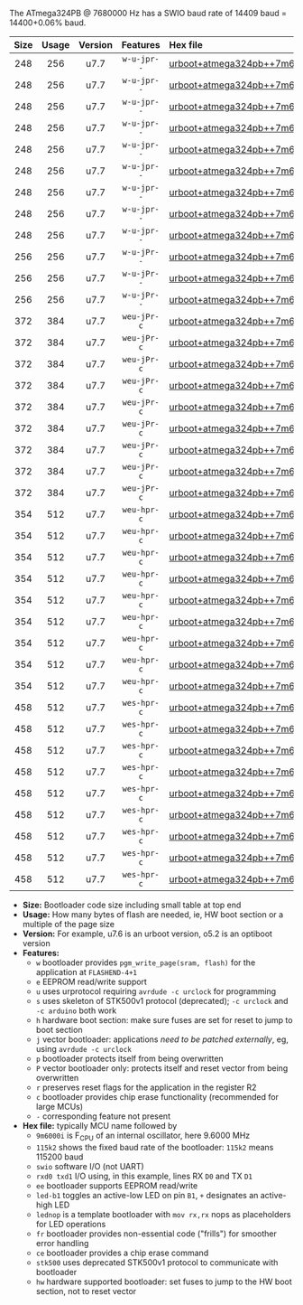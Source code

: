 The ATmega324PB @ 7680000 Hz has a SWIO baud rate of 14409 baud = 14400+0.06% baud.

|Size|Usage|Version|Features|Hex file|
|:-:|:-:|:-:|:-:|:--|
|248|256|u7.7|`w-u-jpr--`|[urboot+atmega324pb++7m6800i+++14k4_swio_rxd0_txd1_led+b0.hex](https://raw.githubusercontent.com/stefanrueger/urboot.hex/main/mcus/atmega324pb/internal_oscillator/fint++7m6800_Hz/br+++14k4_bps/urboot+atmega324pb++7m6800i+++14k4_swio_rxd0_txd1_led+b0.hex)|
|248|256|u7.7|`w-u-jpr--`|[urboot+atmega324pb++7m6800i+++14k4_swio_rxd0_txd1_led+b7.hex](https://raw.githubusercontent.com/stefanrueger/urboot.hex/main/mcus/atmega324pb/internal_oscillator/fint++7m6800_Hz/br+++14k4_bps/urboot+atmega324pb++7m6800i+++14k4_swio_rxd0_txd1_led+b7.hex)|
|248|256|u7.7|`w-u-jpr--`|[urboot+atmega324pb++7m6800i+++14k4_swio_rxd0_txd1_lednop.hex](https://raw.githubusercontent.com/stefanrueger/urboot.hex/main/mcus/atmega324pb/internal_oscillator/fint++7m6800_Hz/br+++14k4_bps/urboot+atmega324pb++7m6800i+++14k4_swio_rxd0_txd1_lednop.hex)|
|248|256|u7.7|`w-u-jpr--`|[urboot+atmega324pb++7m6800i+++14k4_swio_rxd2_txd3_led+b0.hex](https://raw.githubusercontent.com/stefanrueger/urboot.hex/main/mcus/atmega324pb/internal_oscillator/fint++7m6800_Hz/br+++14k4_bps/urboot+atmega324pb++7m6800i+++14k4_swio_rxd2_txd3_led+b0.hex)|
|248|256|u7.7|`w-u-jpr--`|[urboot+atmega324pb++7m6800i+++14k4_swio_rxd2_txd3_led+b7.hex](https://raw.githubusercontent.com/stefanrueger/urboot.hex/main/mcus/atmega324pb/internal_oscillator/fint++7m6800_Hz/br+++14k4_bps/urboot+atmega324pb++7m6800i+++14k4_swio_rxd2_txd3_led+b7.hex)|
|248|256|u7.7|`w-u-jpr--`|[urboot+atmega324pb++7m6800i+++14k4_swio_rxd2_txd3_lednop.hex](https://raw.githubusercontent.com/stefanrueger/urboot.hex/main/mcus/atmega324pb/internal_oscillator/fint++7m6800_Hz/br+++14k4_bps/urboot+atmega324pb++7m6800i+++14k4_swio_rxd2_txd3_lednop.hex)|
|248|256|u7.7|`w-u-jpr--`|[urboot+atmega324pb++7m6800i+++14k4_swio_rxe2_txe3_led+b0.hex](https://raw.githubusercontent.com/stefanrueger/urboot.hex/main/mcus/atmega324pb/internal_oscillator/fint++7m6800_Hz/br+++14k4_bps/urboot+atmega324pb++7m6800i+++14k4_swio_rxe2_txe3_led+b0.hex)|
|248|256|u7.7|`w-u-jpr--`|[urboot+atmega324pb++7m6800i+++14k4_swio_rxe2_txe3_led+b7.hex](https://raw.githubusercontent.com/stefanrueger/urboot.hex/main/mcus/atmega324pb/internal_oscillator/fint++7m6800_Hz/br+++14k4_bps/urboot+atmega324pb++7m6800i+++14k4_swio_rxe2_txe3_led+b7.hex)|
|248|256|u7.7|`w-u-jpr--`|[urboot+atmega324pb++7m6800i+++14k4_swio_rxe2_txe3_lednop.hex](https://raw.githubusercontent.com/stefanrueger/urboot.hex/main/mcus/atmega324pb/internal_oscillator/fint++7m6800_Hz/br+++14k4_bps/urboot+atmega324pb++7m6800i+++14k4_swio_rxe2_txe3_lednop.hex)|
|256|256|u7.7|`w-u-jPr--`|[urboot+atmega324pb++7m6800i+++14k4_swio_rxd0_txd1.hex](https://raw.githubusercontent.com/stefanrueger/urboot.hex/main/mcus/atmega324pb/internal_oscillator/fint++7m6800_Hz/br+++14k4_bps/urboot+atmega324pb++7m6800i+++14k4_swio_rxd0_txd1.hex)|
|256|256|u7.7|`w-u-jPr--`|[urboot+atmega324pb++7m6800i+++14k4_swio_rxd2_txd3.hex](https://raw.githubusercontent.com/stefanrueger/urboot.hex/main/mcus/atmega324pb/internal_oscillator/fint++7m6800_Hz/br+++14k4_bps/urboot+atmega324pb++7m6800i+++14k4_swio_rxd2_txd3.hex)|
|256|256|u7.7|`w-u-jPr--`|[urboot+atmega324pb++7m6800i+++14k4_swio_rxe2_txe3.hex](https://raw.githubusercontent.com/stefanrueger/urboot.hex/main/mcus/atmega324pb/internal_oscillator/fint++7m6800_Hz/br+++14k4_bps/urboot+atmega324pb++7m6800i+++14k4_swio_rxe2_txe3.hex)|
|372|384|u7.7|`weu-jPr-c`|[urboot+atmega324pb++7m6800i+++14k4_swio_rxd0_txd1_ee_led+b0_fr_ce.hex](https://raw.githubusercontent.com/stefanrueger/urboot.hex/main/mcus/atmega324pb/internal_oscillator/fint++7m6800_Hz/br+++14k4_bps/urboot+atmega324pb++7m6800i+++14k4_swio_rxd0_txd1_ee_led+b0_fr_ce.hex)|
|372|384|u7.7|`weu-jPr-c`|[urboot+atmega324pb++7m6800i+++14k4_swio_rxd0_txd1_ee_led+b7_fr_ce.hex](https://raw.githubusercontent.com/stefanrueger/urboot.hex/main/mcus/atmega324pb/internal_oscillator/fint++7m6800_Hz/br+++14k4_bps/urboot+atmega324pb++7m6800i+++14k4_swio_rxd0_txd1_ee_led+b7_fr_ce.hex)|
|372|384|u7.7|`weu-jPr-c`|[urboot+atmega324pb++7m6800i+++14k4_swio_rxd0_txd1_ee_lednop_fr_ce.hex](https://raw.githubusercontent.com/stefanrueger/urboot.hex/main/mcus/atmega324pb/internal_oscillator/fint++7m6800_Hz/br+++14k4_bps/urboot+atmega324pb++7m6800i+++14k4_swio_rxd0_txd1_ee_lednop_fr_ce.hex)|
|372|384|u7.7|`weu-jPr-c`|[urboot+atmega324pb++7m6800i+++14k4_swio_rxd2_txd3_ee_led+b0_fr_ce.hex](https://raw.githubusercontent.com/stefanrueger/urboot.hex/main/mcus/atmega324pb/internal_oscillator/fint++7m6800_Hz/br+++14k4_bps/urboot+atmega324pb++7m6800i+++14k4_swio_rxd2_txd3_ee_led+b0_fr_ce.hex)|
|372|384|u7.7|`weu-jPr-c`|[urboot+atmega324pb++7m6800i+++14k4_swio_rxd2_txd3_ee_led+b7_fr_ce.hex](https://raw.githubusercontent.com/stefanrueger/urboot.hex/main/mcus/atmega324pb/internal_oscillator/fint++7m6800_Hz/br+++14k4_bps/urboot+atmega324pb++7m6800i+++14k4_swio_rxd2_txd3_ee_led+b7_fr_ce.hex)|
|372|384|u7.7|`weu-jPr-c`|[urboot+atmega324pb++7m6800i+++14k4_swio_rxd2_txd3_ee_lednop_fr_ce.hex](https://raw.githubusercontent.com/stefanrueger/urboot.hex/main/mcus/atmega324pb/internal_oscillator/fint++7m6800_Hz/br+++14k4_bps/urboot+atmega324pb++7m6800i+++14k4_swio_rxd2_txd3_ee_lednop_fr_ce.hex)|
|372|384|u7.7|`weu-jPr-c`|[urboot+atmega324pb++7m6800i+++14k4_swio_rxe2_txe3_ee_led+b0_fr_ce.hex](https://raw.githubusercontent.com/stefanrueger/urboot.hex/main/mcus/atmega324pb/internal_oscillator/fint++7m6800_Hz/br+++14k4_bps/urboot+atmega324pb++7m6800i+++14k4_swio_rxe2_txe3_ee_led+b0_fr_ce.hex)|
|372|384|u7.7|`weu-jPr-c`|[urboot+atmega324pb++7m6800i+++14k4_swio_rxe2_txe3_ee_led+b7_fr_ce.hex](https://raw.githubusercontent.com/stefanrueger/urboot.hex/main/mcus/atmega324pb/internal_oscillator/fint++7m6800_Hz/br+++14k4_bps/urboot+atmega324pb++7m6800i+++14k4_swio_rxe2_txe3_ee_led+b7_fr_ce.hex)|
|372|384|u7.7|`weu-jPr-c`|[urboot+atmega324pb++7m6800i+++14k4_swio_rxe2_txe3_ee_lednop_fr_ce.hex](https://raw.githubusercontent.com/stefanrueger/urboot.hex/main/mcus/atmega324pb/internal_oscillator/fint++7m6800_Hz/br+++14k4_bps/urboot+atmega324pb++7m6800i+++14k4_swio_rxe2_txe3_ee_lednop_fr_ce.hex)|
|354|512|u7.7|`weu-hpr-c`|[urboot+atmega324pb++7m6800i+++14k4_swio_rxd0_txd1_ee_led+b0_fr_ce_hw.hex](https://raw.githubusercontent.com/stefanrueger/urboot.hex/main/mcus/atmega324pb/internal_oscillator/fint++7m6800_Hz/br+++14k4_bps/urboot+atmega324pb++7m6800i+++14k4_swio_rxd0_txd1_ee_led+b0_fr_ce_hw.hex)|
|354|512|u7.7|`weu-hpr-c`|[urboot+atmega324pb++7m6800i+++14k4_swio_rxd0_txd1_ee_led+b7_fr_ce_hw.hex](https://raw.githubusercontent.com/stefanrueger/urboot.hex/main/mcus/atmega324pb/internal_oscillator/fint++7m6800_Hz/br+++14k4_bps/urboot+atmega324pb++7m6800i+++14k4_swio_rxd0_txd1_ee_led+b7_fr_ce_hw.hex)|
|354|512|u7.7|`weu-hpr-c`|[urboot+atmega324pb++7m6800i+++14k4_swio_rxd0_txd1_ee_lednop_fr_ce_hw.hex](https://raw.githubusercontent.com/stefanrueger/urboot.hex/main/mcus/atmega324pb/internal_oscillator/fint++7m6800_Hz/br+++14k4_bps/urboot+atmega324pb++7m6800i+++14k4_swio_rxd0_txd1_ee_lednop_fr_ce_hw.hex)|
|354|512|u7.7|`weu-hpr-c`|[urboot+atmega324pb++7m6800i+++14k4_swio_rxd2_txd3_ee_led+b0_fr_ce_hw.hex](https://raw.githubusercontent.com/stefanrueger/urboot.hex/main/mcus/atmega324pb/internal_oscillator/fint++7m6800_Hz/br+++14k4_bps/urboot+atmega324pb++7m6800i+++14k4_swio_rxd2_txd3_ee_led+b0_fr_ce_hw.hex)|
|354|512|u7.7|`weu-hpr-c`|[urboot+atmega324pb++7m6800i+++14k4_swio_rxd2_txd3_ee_led+b7_fr_ce_hw.hex](https://raw.githubusercontent.com/stefanrueger/urboot.hex/main/mcus/atmega324pb/internal_oscillator/fint++7m6800_Hz/br+++14k4_bps/urboot+atmega324pb++7m6800i+++14k4_swio_rxd2_txd3_ee_led+b7_fr_ce_hw.hex)|
|354|512|u7.7|`weu-hpr-c`|[urboot+atmega324pb++7m6800i+++14k4_swio_rxd2_txd3_ee_lednop_fr_ce_hw.hex](https://raw.githubusercontent.com/stefanrueger/urboot.hex/main/mcus/atmega324pb/internal_oscillator/fint++7m6800_Hz/br+++14k4_bps/urboot+atmega324pb++7m6800i+++14k4_swio_rxd2_txd3_ee_lednop_fr_ce_hw.hex)|
|354|512|u7.7|`weu-hpr-c`|[urboot+atmega324pb++7m6800i+++14k4_swio_rxe2_txe3_ee_led+b0_fr_ce_hw.hex](https://raw.githubusercontent.com/stefanrueger/urboot.hex/main/mcus/atmega324pb/internal_oscillator/fint++7m6800_Hz/br+++14k4_bps/urboot+atmega324pb++7m6800i+++14k4_swio_rxe2_txe3_ee_led+b0_fr_ce_hw.hex)|
|354|512|u7.7|`weu-hpr-c`|[urboot+atmega324pb++7m6800i+++14k4_swio_rxe2_txe3_ee_led+b7_fr_ce_hw.hex](https://raw.githubusercontent.com/stefanrueger/urboot.hex/main/mcus/atmega324pb/internal_oscillator/fint++7m6800_Hz/br+++14k4_bps/urboot+atmega324pb++7m6800i+++14k4_swio_rxe2_txe3_ee_led+b7_fr_ce_hw.hex)|
|354|512|u7.7|`weu-hpr-c`|[urboot+atmega324pb++7m6800i+++14k4_swio_rxe2_txe3_ee_lednop_fr_ce_hw.hex](https://raw.githubusercontent.com/stefanrueger/urboot.hex/main/mcus/atmega324pb/internal_oscillator/fint++7m6800_Hz/br+++14k4_bps/urboot+atmega324pb++7m6800i+++14k4_swio_rxe2_txe3_ee_lednop_fr_ce_hw.hex)|
|458|512|u7.7|`wes-hpr-c`|[urboot+atmega324pb++7m6800i+++14k4_swio_rxd0_txd1_ee_led+b0_fr_ce_stk500_hw.hex](https://raw.githubusercontent.com/stefanrueger/urboot.hex/main/mcus/atmega324pb/internal_oscillator/fint++7m6800_Hz/br+++14k4_bps/urboot+atmega324pb++7m6800i+++14k4_swio_rxd0_txd1_ee_led+b0_fr_ce_stk500_hw.hex)|
|458|512|u7.7|`wes-hpr-c`|[urboot+atmega324pb++7m6800i+++14k4_swio_rxd0_txd1_ee_led+b7_fr_ce_stk500_hw.hex](https://raw.githubusercontent.com/stefanrueger/urboot.hex/main/mcus/atmega324pb/internal_oscillator/fint++7m6800_Hz/br+++14k4_bps/urboot+atmega324pb++7m6800i+++14k4_swio_rxd0_txd1_ee_led+b7_fr_ce_stk500_hw.hex)|
|458|512|u7.7|`wes-hpr-c`|[urboot+atmega324pb++7m6800i+++14k4_swio_rxd0_txd1_ee_lednop_fr_ce_stk500_hw.hex](https://raw.githubusercontent.com/stefanrueger/urboot.hex/main/mcus/atmega324pb/internal_oscillator/fint++7m6800_Hz/br+++14k4_bps/urboot+atmega324pb++7m6800i+++14k4_swio_rxd0_txd1_ee_lednop_fr_ce_stk500_hw.hex)|
|458|512|u7.7|`wes-hpr-c`|[urboot+atmega324pb++7m6800i+++14k4_swio_rxd2_txd3_ee_led+b0_fr_ce_stk500_hw.hex](https://raw.githubusercontent.com/stefanrueger/urboot.hex/main/mcus/atmega324pb/internal_oscillator/fint++7m6800_Hz/br+++14k4_bps/urboot+atmega324pb++7m6800i+++14k4_swio_rxd2_txd3_ee_led+b0_fr_ce_stk500_hw.hex)|
|458|512|u7.7|`wes-hpr-c`|[urboot+atmega324pb++7m6800i+++14k4_swio_rxd2_txd3_ee_led+b7_fr_ce_stk500_hw.hex](https://raw.githubusercontent.com/stefanrueger/urboot.hex/main/mcus/atmega324pb/internal_oscillator/fint++7m6800_Hz/br+++14k4_bps/urboot+atmega324pb++7m6800i+++14k4_swio_rxd2_txd3_ee_led+b7_fr_ce_stk500_hw.hex)|
|458|512|u7.7|`wes-hpr-c`|[urboot+atmega324pb++7m6800i+++14k4_swio_rxd2_txd3_ee_lednop_fr_ce_stk500_hw.hex](https://raw.githubusercontent.com/stefanrueger/urboot.hex/main/mcus/atmega324pb/internal_oscillator/fint++7m6800_Hz/br+++14k4_bps/urboot+atmega324pb++7m6800i+++14k4_swio_rxd2_txd3_ee_lednop_fr_ce_stk500_hw.hex)|
|458|512|u7.7|`wes-hpr-c`|[urboot+atmega324pb++7m6800i+++14k4_swio_rxe2_txe3_ee_led+b0_fr_ce_stk500_hw.hex](https://raw.githubusercontent.com/stefanrueger/urboot.hex/main/mcus/atmega324pb/internal_oscillator/fint++7m6800_Hz/br+++14k4_bps/urboot+atmega324pb++7m6800i+++14k4_swio_rxe2_txe3_ee_led+b0_fr_ce_stk500_hw.hex)|
|458|512|u7.7|`wes-hpr-c`|[urboot+atmega324pb++7m6800i+++14k4_swio_rxe2_txe3_ee_led+b7_fr_ce_stk500_hw.hex](https://raw.githubusercontent.com/stefanrueger/urboot.hex/main/mcus/atmega324pb/internal_oscillator/fint++7m6800_Hz/br+++14k4_bps/urboot+atmega324pb++7m6800i+++14k4_swio_rxe2_txe3_ee_led+b7_fr_ce_stk500_hw.hex)|
|458|512|u7.7|`wes-hpr-c`|[urboot+atmega324pb++7m6800i+++14k4_swio_rxe2_txe3_ee_lednop_fr_ce_stk500_hw.hex](https://raw.githubusercontent.com/stefanrueger/urboot.hex/main/mcus/atmega324pb/internal_oscillator/fint++7m6800_Hz/br+++14k4_bps/urboot+atmega324pb++7m6800i+++14k4_swio_rxe2_txe3_ee_lednop_fr_ce_stk500_hw.hex)|

- **Size:** Bootloader code size including small table at top end
- **Usage:** How many bytes of flash are needed, ie, HW boot section or a multiple of the page size
- **Version:** For example, u7.6 is an urboot version, o5.2 is an optiboot version
- **Features:**
  + `w` bootloader provides `pgm_write_page(sram, flash)` for the application at `FLASHEND-4+1`
  + `e` EEPROM read/write support
  + `u` uses urprotocol requiring `avrdude -c urclock` for programming
  + `s` uses skeleton of STK500v1 protocol (deprecated); `-c urclock` and `-c arduino` both work
  + `h` hardware boot section: make sure fuses are set for reset to jump to boot section
  + `j` vector bootloader: applications *need to be patched externally*, eg, using `avrdude -c urclock`
  + `p` bootloader protects itself from being overwritten
  + `P` vector bootloader only: protects itself and reset vector from being overwritten
  + `r` preserves reset flags for the application in the register R2
  + `c` bootloader provides chip erase functionality (recommended for large MCUs)
  + `-` corresponding feature not present
- **Hex file:** typically MCU name followed by
  + `9m6000i` is F<sub>CPU</sub> of an internal oscillator, here 9.6000 MHz
  + `115k2` shows the fixed baud rate of the bootloader: `115k2` means 115200 baud
  + `swio` software I/O (not UART)
  + `rxd0 txd1` I/O using, in this example, lines RX `D0` and TX `D1`
  + `ee` bootloader supports EEPROM read/write
  + `led-b1` toggles an active-low LED on pin `B1`, `+` designates an active-high LED
  + `lednop` is a template bootloader with `mov rx,rx` nops as placeholders for LED operations
  + `fr` bootloader provides non-essential code ("frills") for smoother error handling
  + `ce` bootloader provides a chip erase command
  + `stk500` uses deprecated STK500v1 protocol to communicate with bootloader
  + `hw` hardware supported bootloader: set fuses to jump to the HW boot section, not to reset vector
